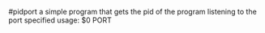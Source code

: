 #pidport
  a simple program that gets the pid of the program listening to the port specified
  usage: $0 PORT
